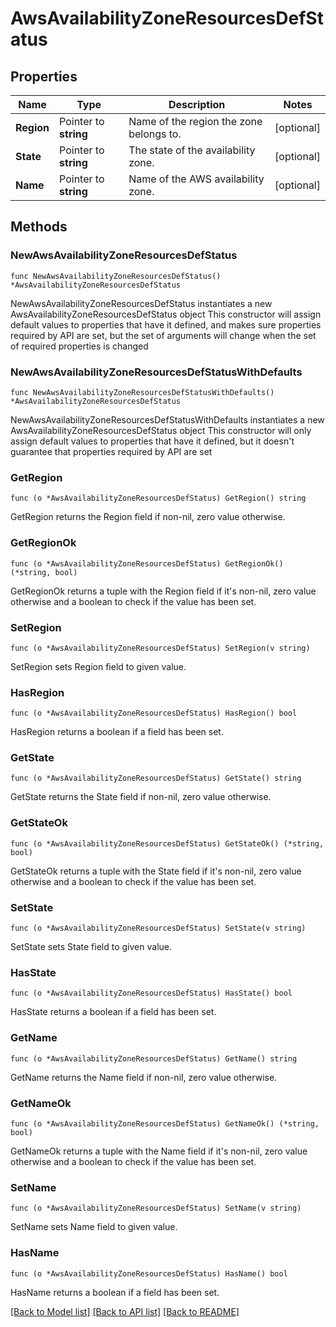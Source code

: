 # AwsAvailabilityZoneResourcesDefStatus

## Properties

Name | Type | Description | Notes
------------ | ------------- | ------------- | -------------
**Region** | Pointer to **string** | Name of the region the zone belongs to. | [optional] 
**State** | Pointer to **string** | The state of the availability zone. | [optional] 
**Name** | Pointer to **string** | Name of the AWS availability zone. | [optional] 

## Methods

### NewAwsAvailabilityZoneResourcesDefStatus

`func NewAwsAvailabilityZoneResourcesDefStatus() *AwsAvailabilityZoneResourcesDefStatus`

NewAwsAvailabilityZoneResourcesDefStatus instantiates a new AwsAvailabilityZoneResourcesDefStatus object
This constructor will assign default values to properties that have it defined,
and makes sure properties required by API are set, but the set of arguments
will change when the set of required properties is changed

### NewAwsAvailabilityZoneResourcesDefStatusWithDefaults

`func NewAwsAvailabilityZoneResourcesDefStatusWithDefaults() *AwsAvailabilityZoneResourcesDefStatus`

NewAwsAvailabilityZoneResourcesDefStatusWithDefaults instantiates a new AwsAvailabilityZoneResourcesDefStatus object
This constructor will only assign default values to properties that have it defined,
but it doesn't guarantee that properties required by API are set

### GetRegion

`func (o *AwsAvailabilityZoneResourcesDefStatus) GetRegion() string`

GetRegion returns the Region field if non-nil, zero value otherwise.

### GetRegionOk

`func (o *AwsAvailabilityZoneResourcesDefStatus) GetRegionOk() (*string, bool)`

GetRegionOk returns a tuple with the Region field if it's non-nil, zero value otherwise
and a boolean to check if the value has been set.

### SetRegion

`func (o *AwsAvailabilityZoneResourcesDefStatus) SetRegion(v string)`

SetRegion sets Region field to given value.

### HasRegion

`func (o *AwsAvailabilityZoneResourcesDefStatus) HasRegion() bool`

HasRegion returns a boolean if a field has been set.

### GetState

`func (o *AwsAvailabilityZoneResourcesDefStatus) GetState() string`

GetState returns the State field if non-nil, zero value otherwise.

### GetStateOk

`func (o *AwsAvailabilityZoneResourcesDefStatus) GetStateOk() (*string, bool)`

GetStateOk returns a tuple with the State field if it's non-nil, zero value otherwise
and a boolean to check if the value has been set.

### SetState

`func (o *AwsAvailabilityZoneResourcesDefStatus) SetState(v string)`

SetState sets State field to given value.

### HasState

`func (o *AwsAvailabilityZoneResourcesDefStatus) HasState() bool`

HasState returns a boolean if a field has been set.

### GetName

`func (o *AwsAvailabilityZoneResourcesDefStatus) GetName() string`

GetName returns the Name field if non-nil, zero value otherwise.

### GetNameOk

`func (o *AwsAvailabilityZoneResourcesDefStatus) GetNameOk() (*string, bool)`

GetNameOk returns a tuple with the Name field if it's non-nil, zero value otherwise
and a boolean to check if the value has been set.

### SetName

`func (o *AwsAvailabilityZoneResourcesDefStatus) SetName(v string)`

SetName sets Name field to given value.

### HasName

`func (o *AwsAvailabilityZoneResourcesDefStatus) HasName() bool`

HasName returns a boolean if a field has been set.


[[Back to Model list]](../README.md#documentation-for-models) [[Back to API list]](../README.md#documentation-for-api-endpoints) [[Back to README]](../README.md)


